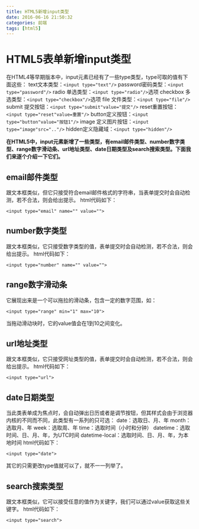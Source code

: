 ```yaml
---
title: HTML5新增input类型
date: 2016-06-16 21:50:32
categories: 前端
tags: [html5]
---
```

# HTML5表单新增input类型 #
在HTML4等早期版本中，input元素已经有了一些type类型，type可取的值有下面这些：
text文本类型：`<input type="text"/>`
password密码类型：`<input type="password"/>`
radio 单选类型：`<input type="radio"/>`选项
checkbox 多选类型：`<input type="checkbox"/>`选项
file 文件类型：`<input type="file"/>`
submit 提交按钮：`<input type="submit"value="提交"/>`
reset重置按钮：`<input type="reset"value=重置"/>`
button定义按钮：`<input type="button"value="按钮1"/>`
image 定义图片按钮：`<input type="image"src=".."/>`
hidden定义隐藏域：`<input type="hidden"/>`

**在HTML5中，input元素新增了一些类型，有email邮件类型、number数字类型、range数字滑动条、url地址类型、date日期类型及search搜索类型。下面我们来逐个介绍一下它们。**

## email邮件类型 ##
跟文本框类似，但它只接受符合email邮件格式的字符串，当表单提交时会自动检测，若不合法，则会给出提示。
html代码如下：

    <input type="email" name="" value="">

## number数字类型 ##
跟文本框类似，它只接受数字类型的值，表单提交时会自动检测，若不合法，则会给出提示。
html代码如下：

    <input type="number" name="" value="">

## range数字滑动条 ##
它展现出来是一个可以拖拉的滑动条，包含一定的数字范围，如：

    <input type="range" min="1" max="10">

当拖动滑动块时，它的value值会在1到10之间变化。
## url地址类型 ##
跟文本框类似，它只接受网址类型的值，表单提交时会自动检测，若不合法，则会给出提示。
html代码如下：

    <input type="url">

## date日期类型 ##
当此类表单成为焦点时，会自动弹出日历或者是调节按钮，但其样式会由于浏览器内核的不同而不同，此类型有一系列的只可选：
date：选取日、月、年
month：选取月、年
week：选取周、年
time：选取时间（小时和分钟）
datetime：选取时间、日、月、年，为UTC时间
datetime-local：选取时间、日、月、年，为本地时间
html代码如下：

    <input type="date">

其它的只需更改type值就可以了，就不一一列举了。
## search搜索类型 ##
跟文本框类似，它可以接受任意的值作为关键字，我们可以通过value获取这些关键字。
html代码如下：

    <input type="search">

